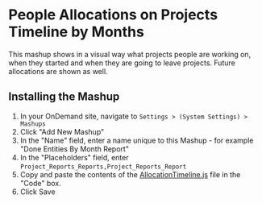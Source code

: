 People Allocations on Projects Timeline by Months
=======================

This mashup shows in a visual way what projects people are working on, when they started and when they are going to leave projects. Future allocations are shown as well.



Installing the Mashup 
-------------------------------------------------

1. In your OnDemand site, navigate to ```Settings > (System Settings) > Mashups```
2. Click "Add New Mashup"
3. In the "Name" field, enter a name unique to this Mashup - for example "Done Entities By Month Report"
4. In the "Placeholders" field, enter ```Project_Reports_Reports,Project_Reports_Report```
5. Copy and paste the contents of the [AllocationTimeline.js](https://raw.github.com/TargetProcess/MashupsLibrary/master/AllocationTimeline/AllocationTimeline.js) file in the "Code" box.
6. Click Save
